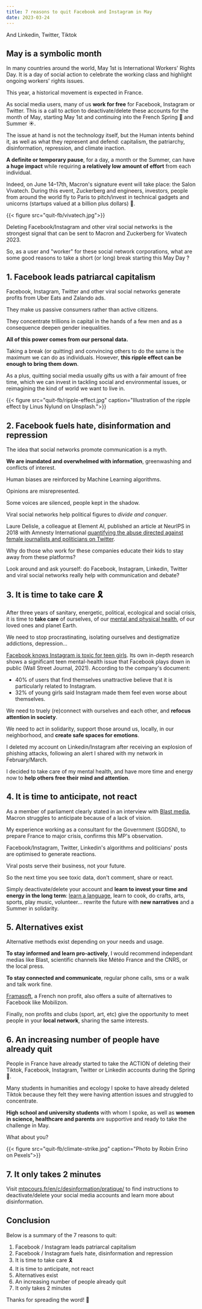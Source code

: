 ```yaml
---
title: 7 reasons to quit Facebook and Instagram in May
date: 2023-03-24
---
```


And Linkedin, Twitter, Tiktok

<!--more-->

## May is a symbolic month

In many countries around the world, May 1st is International Workers' Rights Day. It is a day of social action to celebrate the working class and highlight ongoing workers' rights issues.

This year, a historical movement is expected in France.

As social media users, many of us <b>work for free</b> for Facebook, Instagram or Twitter. This is a call to action to deactivate/delete these accounts for the month of May, starting May 1st and continuing into the French Spring 🌸 and Summer ☀️.

The issue at hand is not the technology itself, but the Human intents behind it, as well as what they represent and defend: capitalism, the patriarchy, disinformation, repression, and climate inaction.

<b>A definite or temporary pause</b>, for a day, a month or the Summer, can have <b>a huge impact</b> while requiring <b>a relatively low amount of effort</b> from each individual.

Indeed, on June 14–17th, Macron's signature event will take place: the Salon Vivatech. During this event, Zuckerberg and engineers, investors, people from around the world fly to Paris to pitch/invest in technical gadgets and unicorns (startups valued at a billion plus dollars) 🦄.

{{< figure src="quit-fb/vivatech.jpg">}}

Deleting Facebook/Instagram and other viral social networks is the strongest signal that can be sent to Macron and Zuckerberg for Vivatech 2023.

So, as a user and "worker" for these social network corporations, what are some good reasons to take a short (or long) break starting this May Day ?

## 1. Facebook leads patriarcal capitalism

Facebook, Instagram, Twitter and other viral social networks generate profits from Uber Eats and Zalando ads.

They make us passive consumers rather than active citizens.

They concentrate trillions in capital in the hands of a few men and as a consequence deepen gender inequalities.

<b>All of this power comes from our personal data.</b>

Taking a break (or quitting) and convincing others to do the same is the maximum we can do as individuals. However, <b>this ripple effect can be enough to bring them down</b>.

As a plus, quitting social media usually gifts us with a fair amount of free time, which we can invest in tackling social and environmental issues, or reimagining the kind of world we want to live in.

{{< figure src="quit-fb/ripple-effect.jpg" caption="Illustration of the ripple effect by Linus Nylund on Unsplash.">}}

## 2. Facebook fuels hate, disinformation and repression

The idea that social networks promote communication is a myth.

<b>We are inundated and overwhelmed with information</b>, greenwashing and conflicts of interest.

Human biases are reinforced by Machine Learning algorithms.

Opinions are misrepresented.

Some voices are silenced, people kept in the shadow.

Viral social networks help political figures to <i>divide and conquer</i>.

Laure Delisle, a colleague at Element AI, published an article at NeurIPS in 2018 with Amnesty International [quantifying the abuse directed against female journalists and politicians on Twitter](https://aiforsocialgood.github.io/2018/pdfs/track1/19_aisg_neurips2018.pdf).

Why do those who work for these companies educate their kids to stay away from these platforms?

Look around and ask yourself: do Facebook, Instagram, Linkedin, Twitter and viral social networks really help with communication and debate?

## 3. It is time to take care 🎗️

After three years of sanitary, energetic, political, ecological and social crisis, it is time to <b>take care</b> of ourselves, of our [mental and physical health](https://www.youtube.com/watch?v=OUZpHO9JXbE&ab_channel=ComprendreetAgir), of our loved ones and planet Earth.

We need to stop procrastinating, isolating ourselves and destigmatize addictions, depression…

[Facebook knows Instagram is toxic for teen girls](https://www.wsj.com/articles/the-facebook-files-11631713039?mod=bigtop-breadcrumb). Its own in-depth research shows a significant teen mental-health issue that Facebook plays down in public (Wall Street Journal, 2021). According to the company's document:
- 40% of users that find themselves unattractive believe that it is particularly related to Instagram.
- 32% of young girls said Instagram made them feel even worse about themselves.

We need to truely (re)connect with ourselves and each other, and <b>refocus attention in society</b>.

We need to act in solidarity, support those around us, locally, in our neighborhood, and <b>create safe spaces for emotions</b>.

I deleted my account on Linkedin/Instagram after receiving an explosion of phishing attacks, following an alert I shared with my network in February/March.

I decided to take care of my mental health, and have more time and energy now to <b>help others free their mind and attention</b>.

## 4. It is time to anticipate, not react

As a member of parliament clearly stated in an interview with [Blast media](https://www.blast-info.fr/emissions/2022/les-revelations-dune-deputee-au-coeur-du-systeme-macron-avec-frederique-dumas-9VNRlqrPSdaQKULTrvie5A), Macron struggles to anticipate because of a lack of vision.

My experience working as a consultant for the Government (SGDSN), to prepare France to major crisis, confirms this MP's observation.

Facebook/Instagram, Twitter, Linkedin's algorithms and politicians' posts are optimised to generate reactions.

Viral posts serve their business, not your future.

So the next time you see toxic data, don't comment, share or react.

Simply deactivate/delete your account and <b>learn to invest your time and energy in the long term</b>: [learn a language](https://www.mtpcours.fr/en/p/language-learning/), learn to cook, do crafts, arts, sports, play music, volunteer… rewrite the future with <b>new narratives</b> and a Summer in solidarity.

## 5. Alternatives exist

Alternative methods exist depending on your needs and usage.

<b>To stay informed and learn pro-actively</b>, I would recommend independant medias like Blast, scientific channels like Météo France and the CNRS, or the local press.

<b>To stay connected and communicate</b>, regular phone calls, sms or a walk and talk work fine.

[Framasoft](https://framasoft.org/en/), a French non profit, also offers a suite of alternatives to Facebook like Mobilizon.

Finally, non profits and clubs (sport, art, etc) give the opportunity to meet people in your <b>local network</b>, sharing the same interests.

## 6. An increasing number of people have already quit

People in France have already started to take the ACTION of deleting their Tiktok, Facebook, Instagram, Twitter or Linkedin accounts during the Spring 🌸.

Many students in humanities and ecology I spoke to have already deleted Tiktok because they felt they were having attention issues and struggled to concentrate.

<b>High school and university students</b> with whom I spoke, as well as <b>women in science, healthcare and parents</b> are supportive and ready to take the challenge in May.

What about you?

{{< figure src="quit-fb/climate-strike.jpg" caption="Photo by Robin Erino on Pexels">}}

## 7. It only takes 2 minutes

Visit [mtpcours.fr/en/c/desinformation/pratique/](https://www.mtpcours.fr/en/c/desinformation/pratique/) to find instructions to deactivate/delete your social media accounts and learn more about disinformation.

## Conclusion

Below is a summary of the 7 reasons to quit:
1. Facebook / Instagram leads patriarcal capitalism
2. Facebook / Instagram fuels hate, disinformation and repression
3. It is time to take care 🎗️
4. It is time to anticipate, not react
5. Alternatives exist
6. An increasing number of people already quit
7. It only takes 2 minutes

Thanks for spreading the word! 🌸